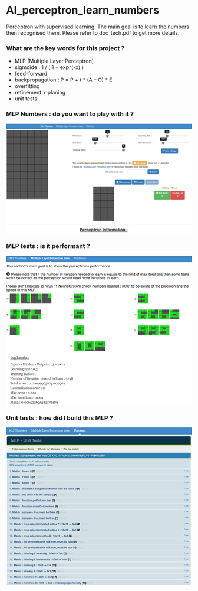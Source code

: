 # AI_perceptron_learn_numbers

Perceptron with supervised learning.
The main goal is to learn the numbers then recognised them.
Please refer to doc_tech.pdf to get more details.

### What are the key words for this project ?
- MLP (Multiple Layer Perceptron)
- sigmoïde : 1 / ( 1 + exp^(-x) )
- feed-forward
- backpropagation : P = P + t * (A – O) * E
- overfitting
- refinement + planing
- unit tests

### MLP Numbers : do you want to play with it ?
![alt tag](/screenshot/01.png)

### MLP tests : is it performant ?
![alt tag](/screenshot/02.png)

### Unit tests : how did I build this MLP ?
![alt tag](/screenshot/03.png)
